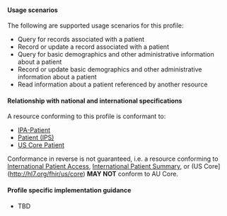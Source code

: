 #### Usage scenarios

The following are supported usage scenarios for this profile:

- Query for records associated with a patient
- Record or update a record associated with a patient
- Query for basic demographics and other administrative information about a patient
- Record or update basic demographics and other administrative information about a patient
- Read information about a patient referenced by another resource


#### Relationship with national and international specifications

A resource conforming to this profile is conformant to:
- [IPA-Patient](https://build.fhir.org/ig/HL7/fhir-ipa/StructureDefinition-ipa-patient.html)
- [Patient (IPS)](http://build.fhir.org/ig/HL7/fhir-ips/StructureDefinition/Patient-uv-ips)
- [US Core Patient](http://hl7.org/fhir/us/core/StructureDefinition/us-core-patient)

Conformance in reverse is not guaranteed, i.e. a resource conforming to [International Patient Access](https://build.fhir.org/ig/HL7/fhir-ipa), [International Patient Summary](http://build.fhir.org/ig/HL7/fhir-ips), or (US Core](http://hl7.org/fhir/us/core) **MAY NOT** conform to AU Core.


#### Profile specific implementation guidance
- TBD


